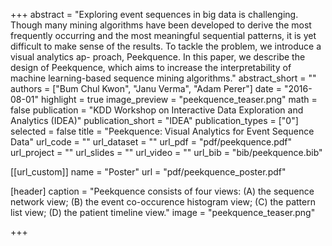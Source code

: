 +++
abstract = "Exploring event sequences in big data is challenging. Though many mining algorithms have been developed to derive the most frequently occurring and the most meaningful sequential patterns, it is yet difficult to make sense of the results. To tackle the problem, we introduce a visual analytics ap- proach, Peekquence. In this paper, we describe the design of Peekquence, which aims to increase the interpretability of machine learning-based sequence mining algorithms."
abstract_short = ""
authors = ["Bum Chul Kwon", "Janu Verma", "Adam Perer"]
date = "2016-08-01"
highlight = true
image_preview = "peekquence_teaser.png"
math = false
publication = "KDD Workshop on Interactive Data Exploration and Analytics (IDEA)"
publication_short = "IDEA"
publication_types = ["0"]
selected = false
title = "Peekquence: Visual Analytics for Event Sequence Data"
url_code = ""
url_dataset = ""
url_pdf = "pdf/peekquence.pdf"
url_project = ""
url_slides = ""
url_video = ""
url_bib = "bib/peekquence.bib"

[[url_custom]]
name = "Poster"
url = "pdf/peekquence_poster.pdf"

[header]
  caption = "Peekquence consists of four views: (A) the sequence network view; (B) the event co-occurence histogram view; (C) the pattern list view; (D) the patient timeline view."
  image = "peekquence_teaser.png"

+++

